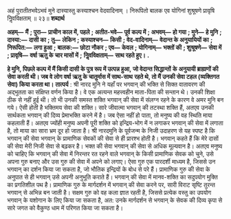  

अहं पुरातीतभवेऽभवं मुने दास्यास्तु कस्याश्चन वेदवादिनाम् । निरूपितो बालक एव योगिनां शुश्रूषणे प्रावृषि निॢवविक्षताम् ॥ २३॥ **शब्दार्थ** 

**अहम्—** **मैं** **; पुरा—** **प्राचीन काल में, पहले** **; अतीत-भवे—** **पूर्व कल्प में** **; अभवम्—** **हो गया** **; मुने—** **हे मुनि** **; दास्या:—** **दासी का** **; तु—** **लेकिन** **; कस्याश्चन—** **किसी** **; वेद-वादिनाम्—** **वेदान्त के अनुयायियों का** **; निरूपित:—** **लगा हुआ** **;** **बालक:—** **छोटा नौकर** **; एव—** **केवल** **; योगिनाम्—** **भक्तों की** **; शुश्रूषणे—** **सेवा में** **; प्रावृषि—** **वर्षा ऋतु के चार मासों में** **;** **निॢवविक्षताम्—** **साथ रहते हुए।** **.** 

**हे मुनि, पिछले कल्प में मैं किसी दासी के पुत्र रूप में उत्पन्न हुआ, जो वेदान्त सिद्धान्तों** **के अनुयायी ब्राह्मणों की सेवा करती थी। जब वे लोग वर्षा ऋतु के चातुर्मास में साथ-साथ** **रहते थे, तो मैं उनकी सेवा टहल (व्यक्तिगत सेवा) किया करता था।** **तात्पर्य** : श्री नारद मुनि ने यहाँ पर भगवान् की भक्ति से सिक्त वातावरण की अद्भुतता का संक्षिप्त वर्णन किया है। वे एक अत्यन्त महत्त्वहीन माता-पिता की सन्तान थे। उनकी शिक्षा ठीक से नहीं हुई थी। तो भी उनकी समस्त शक्ति भगवान् की सेवा में संलग्न रहने के कारण वे अमर मुनि बन गये। ऐसी होती है भक्तिमय सेवा की शक्ति। सारे जीवात्मा भगवान् की तटस्था शक्ति हैं, अतएव उनकी सार्थकता भगवान् की दिव्य प्रेमाभक्ति करने में है। जब ऐसा नहीं हो पाता, तो मनुष्य की वह स्थिति माया कहलाती हैं। अतएव ज्योंही मनुष्य अपनी पूरी शक्ति को इन्द्रिय-भोग में न लगाकर भगवान् की सेवा में लगाता है, तो माया का सारा भ्रम दूर हो जाता है। श्री नारदमुनि के पूर्वजन्म के निजी उदाहरण से यह स्पष्ट है कि भगवान् की सेवा भगवान् के प्रामाणिक सेवकों की सेवा से ही प्रारश्भ होती है। भगवान् कहते हैं कि मेरे दासों की सेवा मेरी निजी सेवा से बढ़कर है। भक्त की सेवा भगवान् की सेवा से अधिक मूल्यवान है। अतएव मनुष्य को चाहिए कि भगवान् की सेवा में निरन्तर रत रहने वाले भगवान् के किसी प्रामाणिक सेवक को चुने, उसे अपना गुरु बनाए और उस गुरु की सेवा में अपने को लगाए। ऐसा गुरु एक पारदर्शी माध्यम है, जिससे उन भगवान् का दर्शन किया जा सकता है, जो भौतिक इन्द्रियों के बोध से परे हैं। प्रामाणिक गुरु की सेवा के अनुपात से ही भगवान् उसे अपनी अनुभूति कराते हैं। भगवान् की सेवा में मानव-शक्ति का सदुपयोग मुक्ति का प्रगतिशील पथ है। प्रामाणिक गुरु के मार्गदर्शन में भगवान् की सेवा करने पर, सारी विराट सृष्टि तुरन्त भगवान् से अभिन्न बन जाती है। सक्षम गुरु को वह कला ज्ञात रहती है, जिससे प्रत्येक वस्तु का उपयोग भगवान् के यशोगान के लिए किया जा सकता है, अत: उनके मार्गदर्शन से भगवान् के सेवक की दिव्य कृपा से सारे जगत को वैकुण्ठ धाम में परिणत किया जा सकता है। 